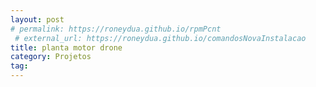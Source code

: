 ```yaml
---
layout: post
# permalink: https://roneydua.github.io/rpmPcnt
 # external_url: https://roneydua.github.io/comandosNovaInstalacao
title: planta motor drone
category: Projetos
tag:
---
```

<!DOCTYPE HTML PUBLIC "-//W3C//DTD HTML 4.01 Transitional//EN">
<html><head><meta http-equiv=Refresh content="0;url=./html/index.html

